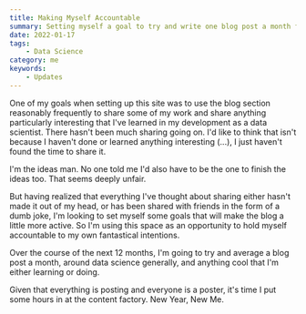 ```yaml
---
title: Making Myself Accountable
summary: Setting myself a goal to try and write one blog post a month for the whole of 2022, so that I can come back to it and assess just how much I missed my target by at the end of the year.
date: 2022-01-17
tags:
    - Data Science
category: me
keywords:
    - Updates
---
```


One of my goals when setting up this site was to use the blog section reasonably frequently to share some of my work and share anything particularly interesting that I've learned in my development as a data scientist. There hasn't been much sharing going on. I'd like to think that isn't because I haven't done or learned anything interesting (...), I just haven't found the time to share it.

I'm the ideas man. No one told me I'd also have to be the one to finish the ideas too. That seems deeply unfair.

But having realized that everything I've thought about sharing either hasn't made it out of my head, or has been shared with friends in the form of a dumb joke, I'm looking to set myself some goals that will make the blog a little more active. So I'm using this space as an opportunity to hold myself accountable to my own fantastical intentions.

Over the course of the next 12 months, I'm going to try and average a blog post a month, around data science generally, and anything cool that I'm either learning or doing.

Given that everything is posting and everyone is a poster, it's time I put some hours in at the content factory. New Year, New Me.

